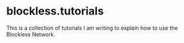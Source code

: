 # blockless.tutorials

This is a collection of tutorials I am writing to explain how to use the Blockless Network.
